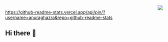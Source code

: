 <img src="https://github-readme-stats.vercel.app/api?username=onReadyL&show_icons=true&icon_color=805AD5&text_color=718096&hide_title=false&bg_color=FFFFFF&theme=merko" align="right" />

https://github-readme-stats.vercel.app/api/pin/?username=anuraghazra&repo=github-readme-stats
## Hi there 👋

<!--
**onReadyL/onReadyL** is a ✨ _special_ ✨ repository because its `README.md` (this file) appears on your GitHub profile.

Here are some ideas to get you started:

- 🔭 I’m currently working on ...
- 🌱 I’m currently learning ...
- 👯 I’m looking to collaborate on ...
- 🤔 I’m looking for help with ...
- 💬 Ask me about ...
- 📫 How to reach me: ...
- 😄 Pronouns: ...
- ⚡ Fun fact: ...
-->
